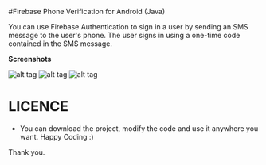 #Firebase Phone Verification for Android (Java)

You can use Firebase Authentication to sign in a user by sending an SMS message to the user's phone. The user signs in using a one-time code contained in the SMS message.

__Screenshots__

![alt tag](https://user-images.githubusercontent.com/13184472/46892506-739b4180-ce8f-11e8-8c27-0afe3e5882f2.png) ![alt tag](https://user-images.githubusercontent.com/13184472/46892507-7433d800-ce8f-11e8-83e5-a64b95f699d5.png) ![alt tag](https://user-images.githubusercontent.com/13184472/46892509-7433d800-ce8f-11e8-91e9-da75d19a9a97.png)

# LICENCE

* You can download the project, modify the code and use it anywhere you want. Happy Coding :)

Thank you.